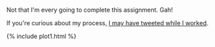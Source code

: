 Not that I'm every going to complete this assignment. Gah!

If you're curious about my process, 
[I may have tweeted while I worked](https://twitter.com/zinelib/status/1003049070200573952). 

{% include plot1.html %} 
